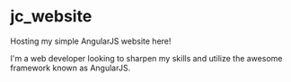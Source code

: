 jc_website
==========

Hosting my simple AngularJS website here!

I'm a web developer looking to sharpen my skills and utilize the awesome framework known as AngularJS.
